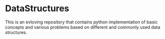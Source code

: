 # DataStructures

This is an evloving repository that contains python implementation 
of basic concepts and various problems based on different and commonly 
used data structures.
